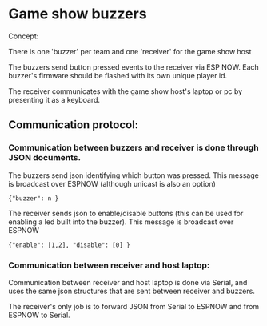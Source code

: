 # Game show buzzers

Concept:

There is one 'buzzer' per team and one 'receiver' for the game show host

The buzzers send button pressed events to the receiver via ESP NOW. Each buzzer's firmware should be flashed with its own unique player id.

The receiver communicates with the game show host's laptop or pc by presenting it as a keyboard.

## Communication protocol:

### Communication between buzzers and receiver is done through JSON documents.

The buzzers send json identifying which button was pressed.
This message is broadcast over ESPNOW (although unicast is also an option)

```{"buzzer": n }```

The receiver sends json to enable/disable buttons (this can be used for enabling a led built into the buzzer).
This message is broadcast over ESPNOW

```{"enable": [1,2], "disable": [0] }```

### Communication between receiver and host laptop:

Communication between receiver and host laptop is done via Serial, and uses the same json structures that are sent between receiver and buzzers.

The receiver's only job is to forward JSON from Serial to ESPNOW and from ESPNOW to Serial.

